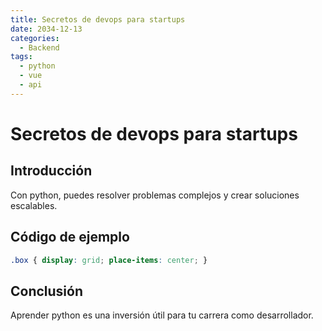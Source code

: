 ```yaml
---
title: Secretos de devops para startups
date: 2034-12-13
categories:
  - Backend
tags:
  - python
  - vue
  - api
---
```


# Secretos de devops para startups

## Introducción

Con python, puedes resolver problemas complejos y crear soluciones escalables.

## Código de ejemplo

```css
.box { display: grid; place-items: center; }
```

## Conclusión

Aprender python es una inversión útil para tu carrera como desarrollador.